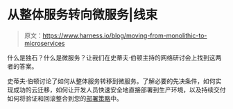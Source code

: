 # 从整体服务转向微服务|线束

> 原文：<https://www.harness.io/blog/moving-from-monolithic-to-microservices>

什么是独石？什么是微服务？让我们在史蒂夫·伯顿主持的网络研讨会上找到这两者的答案。

史蒂夫·伯顿讨论了如何从整体服务转移到微服务。了解必要的先决条件，如何实现成功的云迁移，如何让开发人员快速安全地直接部署到生产环境，以及持续交付如何将验证和回滚整合到您的[部署策略](https://harness.io/blog/blue-green-canary-deployment-strategies/)中。